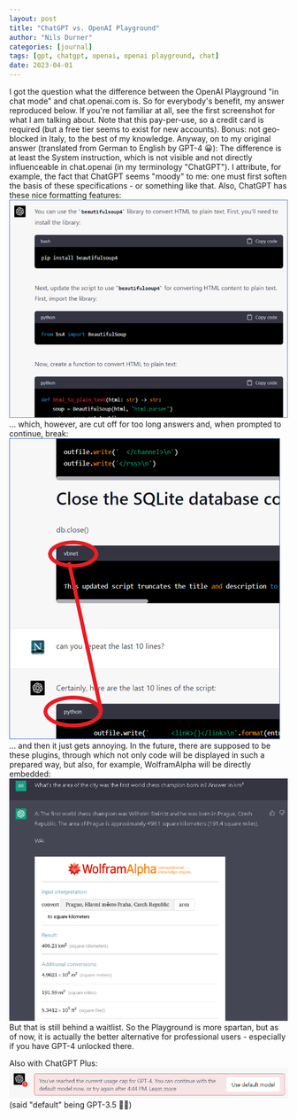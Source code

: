 ```yaml
---
layout: post
title: "ChatGPT vs. OpenAI Playground"
author: "Nils Durner"
categories: [journal]
tags: [gpt, chatgpt, openai, openai playground, chat]
date: 2023-04-01
---
```


I got the question what the difference between the OpenAI Playground "in chat mode" and chat.openai.com is. So for everybody's benefit, my answer reproduced below. If you're not familiar at all, see the first screenshot for what I am talking about. Note that this pay-per-use, so a credit card is required (but a free tier seems to exist for new accounts). Bonus: not geo-blocked in Italy, to the best of my knowledge. Anyway, on to my original answer (translated from German to English by GPT-4 😀):
The difference is at least the System instruction, which is not visible and not directly influenceable in chat.openai (in my terminology "ChatGPT"). I attribute, for example, the fact that ChatGPT seems "moody" to me: one must first soften the basis of these specifications - or something like that.
Also, ChatGPT has these nice formatting features:\
![Well-formatted code snippets in ChatGPT](assets/img/chatgpt-formatting.png)\
... which, however, are cut off for too long answers and, when prompted to continue, break:\
![not so well-formatted code snippets in ChatGPT](assets/img/chatgpt-misformatting.png)\
... and then it just gets annoying.
In the future, there are supposed to be these plugins, through which not only code will be displayed in such a prepared way, but also, for example, WolframAlpha will be directly embedded:\
![not so well-formatted code snippets in ChatGPT](assets/img/chatgpt-plugins.png)\
But that is still behind a waitlist.
So the Playground is more spartan, but as of now, it is actually the better alternative for professional users - especially if you have GPT-4 unlocked there.

Also with ChatGPT Plus:\
![ChatGPT Plus on GPT-4 refuses any more work when limit is hit](assets/img/chatgpt-plus-limit.png)\
(said "default" being GPT-3.5 🙇‍♂️)
